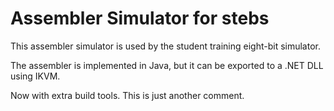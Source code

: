 # Assembler Simulator for stebs

This assembler simulator is used by the student training eight-bit simulator.

The assembler is implemented in Java, but it can be exported to a .NET DLL using IKVM.

Now with extra build tools.
This is just another comment.
